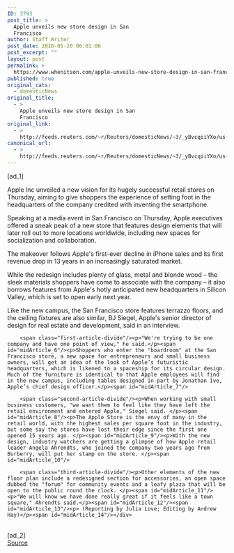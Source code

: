 ```yaml
---
ID: 3793
post_title: >
  Apple unveils new store design in San
  Francisco
author: Staff Writer
post_date: 2016-05-20 06:01:06
post_excerpt: ""
layout: post
permalink: >
  https://www.whenitson.com/apple-unveils-new-store-design-in-san-francisco/
published: true
original_cats:
  - domesticNews
original_title:
  - >
    Apple unveils new store design in San
    Francisco
original_link:
  - >
    http://feeds.reuters.com/~r/Reuters/domesticNews/~3/_yBvcqiiYXo/us-apple-retail-idUSKCN0YA32C
canonical_url:
  - >
    http://feeds.reuters.com/~r/Reuters/domesticNews/~3/_yBvcqiiYXo/us-apple-retail-idUSKCN0YA32C
---
```

 [ad_1]
<br><div id="articleText">
<span id="midArticle_start"/>

<span id="midArticle_0"/><span class="focusParagraph" readability="5"><p><span class="articleLocatio&lt;/span&gt;n">Apple Inc unveiled a new vision for its hugely successful retail stores on Thursday, aiming to give shoppers the experience of setting foot in the headquarters of the company credited with inventing the smartphone. </span></p></span><span id="midArticle_1"/><p>Speaking at a media event in San Francisco on Thursday, Apple executives offered a sneak peak of a new store that features design elements that will later roll out to more locations worldwide, including new spaces for socialization and collaboration. </p><span id="midArticle_2"/><p>The makeover follows Apple's first-ever decline in iPhone sales and its first revenue drop in 13 years in an increasingly saturated market.</p><span id="midArticle_3"/><p>While the redesign includes plenty of glass, metal and blonde wood – the sleek materials shoppers have come to associate with the company – it also borrows features from Apple's hotly anticipated new headquarters in Silicon Valley, which is set to open early next year.</p><span id="midArticle_4"/><p>Like the new campus, the San Francisco store features terrazzo floors, and the ceiling fixtures are also similar, BJ Siegel, Apple's senior director of design for real estate and development, said in an interview. </p><span id="midArticle_5"/>
        
        <span class="first-article-divide"/><p>"We're trying to be one company and have one point of view," he said.</p><span id="midArticle_6"/><p>Shoppers who enter the "boardroom" at the San Francisco store, a new space for entrepreneurs and small business owners, will get an idea of the look of Apple’s futuristic headquarters, which is likened to a spaceship for its circular design. Much of the furniture is identical to that Apple employees will find in the new campus, including tables designed in part by Jonathan Ive, Apple’s chief design officer.</p><span id="midArticle_7"/>
        
        <span class="second-article-divide"/><p>When working with small business customers, "we want them to feel like they have left the retail environment and entered Apple," Siegel said. </p><span id="midArticle_8"/><p>The Apple Store is the envy of many in the retail world, with the highest sales per square foot in the industry, but some say the stores have lost their edge since the first one opened 15 years ago. </p><span id="midArticle_9"/><p>With the new design, industry watchers are getting a glimpse of how Apple retail leader Angela Ahrendts, who joined the company two years ago from Burberry, will put her stamp on the store. </p><span id="midArticle_10"/>
        
        <span class="third-article-divide"/><p>Other elements of the new floor plan include a redesigned section for accessories, an open space dubbed the "forum" for community events and a leafy plaza that will be open to the public round the clock. </p><span id="midArticle_11"/><p>"We will know we have done really great if it feels like a town square," Ahrendts said.</p><span id="midArticle_12"/><span id="midArticle_13"/><p> (Reporting by Julia Love; Editing by Andrew Hay)</p><span id="midArticle_14"/></div>
<br>[ad_2]
<br><a href="http://feeds.reuters.com/~r/Reuters/domesticNews/~3/_yBvcqiiYXo/us-apple-retail-idUSKCN0YA32C">Source </a>
